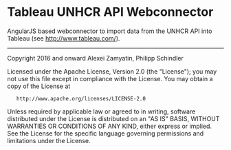 # Tableau UNHCR API Webconnector

AngularJS based webconnector to import data from the UNHCR API into Tableau (see http://www.tableau.com/).

---------------------------------------------------------------------------
Copyright 2016 and onward Alexei Zamyatin, Philipp Schindler

   Licensed under the Apache License, Version 2.0 (the "License");
   you may not use this file except in compliance with the License.
   You may obtain a copy of the License at

       http://www.apache.org/licenses/LICENSE-2.0

   Unless required by applicable law or agreed to in writing, software
   distributed under the License is distributed on an "AS IS" BASIS,
   WITHOUT WARRANTIES OR CONDITIONS OF ANY KIND, either express or implied.
   See the License for the specific language governing permissions and
limitations under the License.
